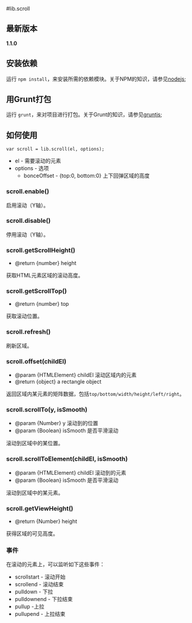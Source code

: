 #lib.scroll

## 最新版本

**1.1.0**

## 安装依赖

运行 `npm install`，来安装所需的依赖模块。关于NPM的知识，请参见[nodejs](http://nodejs.org/);

## 用Grunt打包

运行 `grunt`，来对项目进行打包。关于Grunt的知识，请参见[gruntjs](http://gruntjs.com/);

## 如何使用

	var scroll = lib.scroll(el, options);

- el - 需要滚动的元素
- options - 选项
	- bonceOffset - {top:0, bottom:0} 上下回弹区域的高度


### scroll.enable()

启用滚动（Y轴）。

### scroll.disable()

停用滚动（Y轴）。

### scroll.getScrollHeight()

* @return {number} height

获取HTML元素区域的滚动高度。

### scroll.getScrollTop()

* @return {number} top

获取滚动位置。

### scroll.refresh()

刷新区域。

### scroll.offset(childEl)

* @param {HTMLElement} childEl 滚动区域内的元素
* @return {object} a rectangle object

返回区域内某元素的矩阵数据，包括`top/bottom/width/height/left/right`。

### scroll.scrollTo(y, isSmooth)

* @param {Number} y 滚动到的位置
* @param {Boolean} isSmooth 是否平滑滚动

滚动到区域中的某位置。

### scroll.scrollToElement(childEl, isSmooth)

* @param {HTMLElement} childEl 滚动到的元素
* @param {Boolean} isSmooth 是否平滑滚动

滚动到区域中的某元素。

### scroll.getViewHeight()

* @return {Number} height

获得区域的可见高度。

### 事件

在滚动的元素上，可以监听如下这些事件：

- scrollstart - 滚动开始
- scrollend - 滚动结束
- pulldown - 下拉
- pulldownend - 下拉结束
- pullup -上拉
- pullupend - 上拉结束